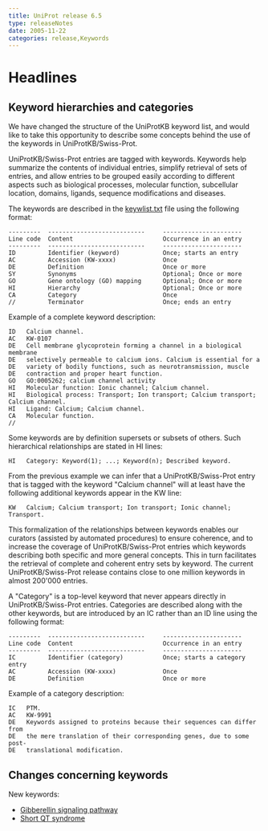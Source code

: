 ```yaml
---
title: UniProt release 6.5
type: releaseNotes
date: 2005-11-22
categories: release,Keywords
---
```


# Headlines

## Keyword hierarchies and categories

We have changed the structure of the UniProtKB keyword list, and would like to take this opportunity to describe some concepts behind the use of the keywords in UniProtKB/Swiss-Prot.

UniProtKB/Swiss-Prot entries are tagged with keywords. Keywords help summarize the contents of individual entries, simplify retrieval of sets of entries, and allow entries to be grouped easily according to different aspects such as biological processes, molecular function, subcellular location, domains, ligands, sequence modifications and diseases.

  

The keywords are described in the [keywlist.txt](https://ftp.uniprot.org/pub/databases/uniprot/current_release/knowledgebase/complete/docs/keywlist.txt) file using the following format:

    ---------  ---------------------------     ----------------------
    Line code  Content                         Occurrence in an entry
    ---------  ---------------------------     ----------------------
    ID         Identifier (keyword)            Once; starts an entry
    AC         Accession (KW-xxxx)             Once
    DE         Definition                      Once or more
    SY         Synonyms                        Optional; Once or more
    GO         Gene ontology (GO) mapping      Optional; Once or more
    HI         Hierarchy                       Optional; Once or more
    CA         Category                        Once
    //         Terminator                      Once; ends an entry

Example of a complete keyword description:

    ID   Calcium channel.
    AC   KW-0107
    DE   Cell membrane glycoprotein forming a channel in a biological membrane
    DE   selectively permeable to calcium ions. Calcium is essential for a
    DE   variety of bodily functions, such as neurotransmission, muscle
    DE   contraction and proper heart function.
    GO   GO:0005262; calcium channel activity
    HI   Molecular function: Ionic channel; Calcium channel.
    HI   Biological process: Transport; Ion transport; Calcium transport; Calcium channel.
    HI   Ligand: Calcium; Calcium channel.
    CA   Molecular function.
    //

Some keywords are by definition supersets or subsets of others. Such hierarchical relationships are stated in HI lines:

    HI   Category: Keyword(1); ...; Keyword(n); Described keyword.

From the previous example we can infer that a UniProtKB/Swiss-Prot entry that is tagged with the keyword "Calcium channel" will at least have the following additional keywords appear in the KW line:

    KW   Calcium; Calcium transport; Ion transport; Ionic channel; Transport.

This formalization of the relationships between keywords enables our curators (assisted by automated procedures) to ensure coherence, and to increase the coverage of UniProtKB/Swiss-Prot entries which keywords describing both specific and more general concepts. This in turn facilitates the retrieval of complete and coherent entry sets by keyword. The current UniProtKB/Swiss-Prot release contains close to one million keywords in almost 200'000 entries.

A "Category" is a top-level keyword that never appears directly in UniProtKB/Swiss-Prot entries. Categories are described along with the other keywords, but are introduced by an IC rather than an ID line using the following format:

    ---------  ---------------------------     ----------------------
    Line code  Content                         Occurrence in an entry
    ---------  ---------------------------     ----------------------
    IC         Identifier (category)           Once; starts a category entry
    AC         Accession (KW-xxxx)             Once
    DE         Definition                      Once or more

Example of a category description:

    IC   PTM.
    AC   KW-9991
    DE   Keywords assigned to proteins because their sequences can differ from
    DE   the mere translation of their corresponding genes, due to some post-
    DE   translational modification.

  

## Changes concerning keywords

New keywords:

-   [Gibberellin signaling pathway](http://www.uniprot.org/keywords/KW-0939)
-   [Short QT syndrome](http://www.uniprot.org/keywords/KW-0940)
